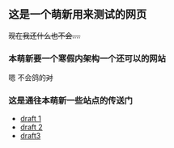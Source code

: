 <script async src="https://www.googletagmanager.com/gtag/js?id=UA-134204897-1"></script>
<script>
  window.dataLayer = window.dataLayer || [];
  function gtag(){dataLayer.push(arguments);}
  gtag('js', new Date());

  gtag('config', 'UA-134204897-1');
</script>
## 这是一个萌新用来测试的网页

<s>现在我还什么也不会....</s>

### 本萌新要一个寒假内架构一个还可以的网站

嗯 不会鸽的<s>对</s>

### 这是通往本萌新一些站点的传送门

<ul>
  <li><a href="site/index.html" target="_blank">draft 1</a></li>
  <li><a href="site/doc-structure-before.html" target="_blank">draft 2</a></li>
  <li><a href="site/text.html" target="_blank">draft3</a></li>
 </ul>
